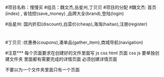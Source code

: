 
#项目名称：慢慢买 
#组员：魏文杰,岳星州,丁贝贝 
#项目的分配 
#魏文杰: 首页 (index) , 省钱控(save_money) ,品牌大全(brand),登陆(login)

#岳星州: 国内折扣(discount),白菜价(cheap),海淘(haitao),注册(register)
#
#丁贝贝 :优惠券(coupons),凑单品(gather_item),商城导航(navigation) 

#注意*** 每个页面要求在创建好的文件里面写 js css html 页面 css js 要单独创建文件夹 
里面都有需要完成的详情页面 必须创建详情页面 


不要以为一个文件夹里面只有一个页面 


